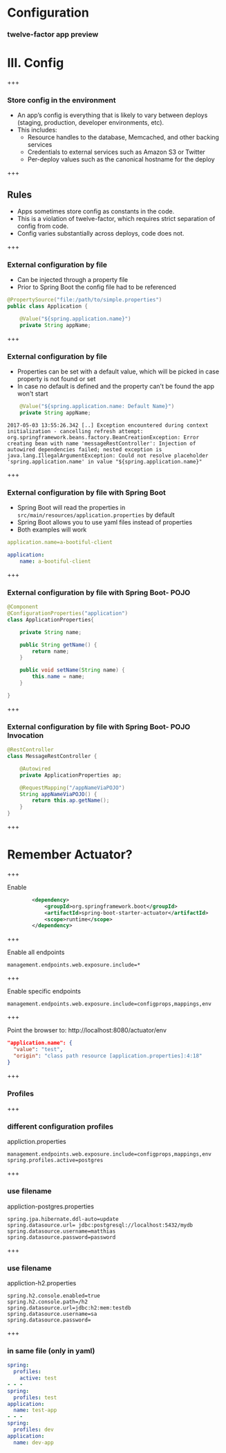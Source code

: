 
# Configuration 

### twelve-factor app preview

# III. Config

+++

### Store config in the environment

* An app’s config is everything that is likely to vary between deploys (staging, production, developer environments, etc). 
* This includes:
  - Resource handles to the database, Memcached, and other backing services
  - Credentials to external services such as Amazon S3 or Twitter
  - Per-deploy values such as the canonical hostname for the deploy

+++

## Rules

* Apps sometimes store config as constants in the code. 
* This is a violation of twelve-factor, which requires strict separation of config from code. 
* Config varies substantially across deploys, code does not.

+++

### External configuration by file

- Can be injected through a property file
- Prior to Spring Boot the config file had to be referenced

```java
@PropertySource("file:/path/to/simple.properties")
public class Application {
```

```java
    @Value("${spring.application.name}")
    private String appName;
```
+++

### External configuration by file

- Properties can be set with a default value, which will be picked in case property is not found or set
- In case no default is defined and the property can't be found the app won't start

```java
    @Value("${spring.application.name: Default Name}")
    private String appName;
```
```
2017-05-03 13:55:26.342 [..] Exception encountered during context initialization - cancelling refresh attempt: org.springframework.beans.factory.BeanCreationException: Error creating bean with name 'messageRestController': Injection of autowired dependencies failed; nested exception is java.lang.IllegalArgumentException: Could not resolve placeholder 'spring.application.name' in value "${spring.application.name}"
```
+++

### External configuration by file with Spring Boot

- Spring Boot will read the properties in `src/main/resources/application.properties` by default
- Spring Boot allows you to use yaml files instead of properties
- Both examples will work

```yaml
application.name=a-bootiful-client
```
```yaml
application:
    name: a-bootiful-client
```
+++

### External configuration by file with Spring Boot- POJO

```java
@Component
@ConfigurationProperties("application")
class ApplicationProperties{

	private String name;

	public String getName() {
		return name;
	}

	public void setName(String name) {
		this.name = name;
	}

}
```

+++

### External configuration by file with Spring Boot- POJO Invocation

```java
@RestController
class MessageRestController {

    @Autowired
    private ApplicationProperties ap;

    @RequestMapping("/appNameViaPOJO")
    String appNameViaPOJO() {
        return this.ap.getName();
    }
}
```

+++

# Remember Actuator?

+++

Enable

```xml
		<dependency>
			<groupId>org.springframework.boot</groupId>
			<artifactId>spring-boot-starter-actuator</artifactId>
			<scope>runtime</scope>
		</dependency>
```

+++

Enable all endpoints  

```properties
management.endpoints.web.exposure.include=*
```

+++

Enable specific endpoints  

```properties
management.endpoints.web.exposure.include=configprops,mappings,env
```

+++

Point the browser to: http://localhost:8080/actuator/env

```json
"application.name": {
  "value": "test",
  "origin": "class path resource [application.properties]:4:18"
}
```

+++

### Profiles

+++

### different configuration profiles

appliction.properties
```properties
management.endpoints.web.exposure.include=configprops,mappings,env
spring.profiles.active=postgres
```

+++

### use filename

appliction-postgres.properties
```properties
spring.jpa.hibernate.ddl-auto=update
spring.datasource.url= jdbc:postgresql://localhost:5432/mydb 
spring.datasource.username=matthias
spring.datasource.password=password
```
+++

### use filename

appliction-h2.properties
```properties
spring.h2.console.enabled=true
spring.h2.console.path=/h2
spring.datasource.url=jdbc:h2:mem:testdb 
spring.datasource.username=sa
spring.datasource.password=
```

+++

### in same file (only in yaml)

```yaml
spring:
  profiles:
    active: test
- - -
spring:
  profiles: test
application:
  name: test-app
- - -
spring:
  profiles: dev
application:
  name: dev-app
```




